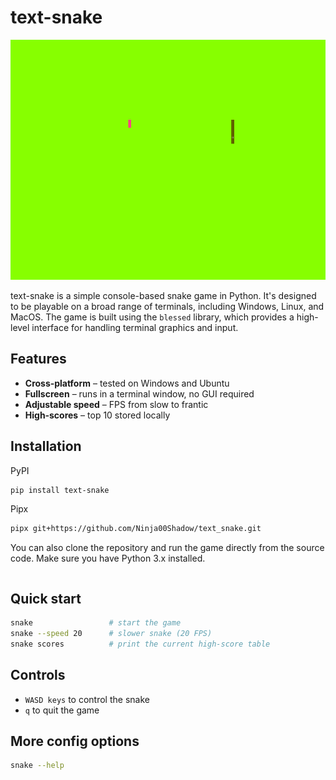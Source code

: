 # text-snake

<p align="center">
  <img width="600" height="384" src="docs/demo.gif">
</p>

text-snake is a simple console-based snake game in Python. It's designed to be playable on a broad range of terminals, including Windows, Linux, and MacOS. 
The game is built using the `blessed` library, which provides a high-level interface for handling terminal graphics and input.

## Features

* **Cross‑platform** – tested on Windows and Ubuntu
* **Fullscreen** – runs in a terminal window, no GUI required
* **Adjustable speed** – FPS from slow to frantic
* **High‑scores** – top 10 stored locally

## Installation

PyPI
```bash
pip install text-snake
```

Pipx
```bash
pipx git+https://github.com/Ninja00Shadow/text_snake.git
```

You can also clone the repository and run the game directly from the source code. Make sure you have Python 3.x installed.

```bash

```

## Quick start
```bash
snake                 # start the game
snake --speed 20      # slower snake (20 FPS)
snake scores          # print the current high‑score table
```

## Controls
- `WASD keys` to control the snake
- `q` to quit the game

## More config options
```bash
snake --help
```


